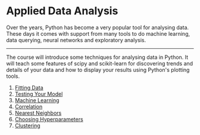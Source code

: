 # Applied Data Analysis

Over the years, Python has become a very popular tool for analysing data. These days it comes with support from many tools to do machine learning, data querying, neural networks and exploratory analysis.

---

The course will introduce some techniques for analysing data in Python. It will teach some features of scipy and scikit-learn for discovering trends and details of your data and how to display your results using Python's plotting tools.

1. [Fitting Data](https://nbviewer.org/github/bibliotekue/applied-data-analysis/blob/main/fitting_data.ipynb)
2. [Testing Your Model](https://nbviewer.org/github/bibliotekue/applied-data-analysis/blob/main/testing_model.ipynb)
3. [Machine Learning](https://nbviewer.org/github/bibliotekue/applied-data-analysis/blob/main/machine_learning.ipynb)
4. [Correlation](https://nbviewer.org/github/bibliotekue/applied-data-analysis/blob/main/correlation.ipynb)
5. [Nearest Neighbors](https://nbviewer.org/github/bibliotekue/applied-data-analysis/blob/main/nearest_neighbours.ipynb)
6. [Choosing Hyperparameters](https://nbviewer.org/github/bibliotekue/applied-data-analysis/blob/main/choosing_hyperparameters.ipynb)
7. [Clustering](https://nbviewer.org/github/bibliotekue/applied-data-analysis/blob/main/clustering.ipynb)
